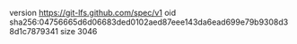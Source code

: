 version https://git-lfs.github.com/spec/v1
oid sha256:04756665d6d06683ded0102aed87eee143da6ead699e79b9308d38d1c7879341
size 3046
